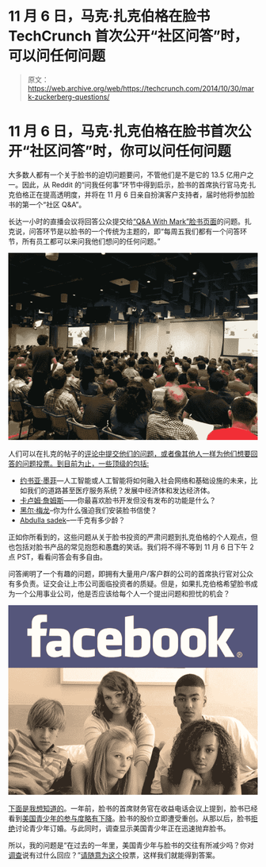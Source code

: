 # 11 月 6 日，马克·扎克伯格在脸书 TechCrunch 首次公开“社区问答”时，可以问任何问题

> 原文：<https://web.archive.org/web/https://techcrunch.com/2014/10/30/mark-zuckerberg-questions/>

# 11 月 6 日，马克·扎克伯格在脸书首次公开“社区问答”时，你可以问任何问题

大多数人都有一个关于脸书的迫切问题要问，不管他们是不是它的 13.5 亿用户之一。因此，从 Reddit 的“问我任何事”环节中得到启示，脸书的首席执行官马克·扎克伯格正在提高透明度，并将在 11 月 6 日亲自扮演客户支持者，届时他将参加脸书的第一个“社区 Q&A”。

长达一小时的直播会议将回答公众提交给[“Q&A With Mark”脸书页面](https://web.archive.org/web/20221205224317/https://www.facebook.com/qawithmark)的问题。扎克说，问答环节是以脸书的一个传统为主题的，即“每周五我们都有一个问答环节，所有员工都可以来问我他们想问的任何问题。”

![10710646_824011674323276_2102344115727466459_n](img/2ee144c7c7712bc4aabb0ed601e69b1d.png)

人们可以在扎克的帖子的[评论中提交他们的问题，或者像其他人一样为他们想要回答的问题投票。到目前为止，一些顶级的包括:](https://web.archive.org/web/20221205224317/https://www.facebook.com/qawithmark/posts/824012930989817)

*   [约书亚·墨菲](https://web.archive.org/web/20221205224317/https://www.facebook.com/JAM08?fref=ufi)—人工智能或人工智能将如何融入社会网络和基础设施的未来，比如我们的道路甚至医疗服务系统？发展中经济体和发达经济体。
*   [卡卢姆·詹姆斯](https://web.archive.org/web/20221205224317/https://www.facebook.com/ca1umjames?fref=ufi)——你最喜欢脸书开发但没有发布的功能是什么？
*   [黑尔·梅龙](https://web.archive.org/web/20221205224317/https://www.facebook.com/meron.haile.3158?fref=ufi)–你为什么强迫我们安装脸书信使？
*   [Abdulla sadek](https://web.archive.org/web/20221205224317/https://www.facebook.com/AbdullaSadeque?fref=ufi)–一千克有多少龄？

正如你所看到的，这些问题从关于脸书投资的严肃问题到扎克伯格的个人观点，但也包括对脸书产品的常见抱怨和愚蠢的笑话。我们将不得不等到 11 月 6 日下午 2 点 PST，看看问答会有多自由。

问答阐明了一个有趣的问题，即拥有大量用户/客户群的公司的首席执行官对公众有多负责。证交会让上市公司面临投资者的质疑。但是，如果扎克伯格希望脸书成为一个公用事业公司，他是否应该给每个人一个提出问题和担忧的机会？

![Facebook Bored Teens](img/f8d08cc7262a60b0f88e59bc45c16748.png)

[下面是我想知道的](https://web.archive.org/web/20221205224317/https://www.facebook.com/qawithmark/posts/824012930989817?comment_id=824030827654694)。一年前，脸书的首席财务官在收益电话会议上提到，脸书已经看到[美国青少年的参与度略有下降](https://web.archive.org/web/20221205224317/https://beta.techcrunch.com/2013/10/30/facebook-teens-drop/)。脸书的股价立即遭受重创。从那以后，脸书[拒绝](https://web.archive.org/web/20221205224317/https://beta.techcrunch.com/2014/04/23/facebook-teens/)讨论青少年订婚。与此同时，调查显示美国青少年正在迅速抛弃脸书。

所以，我的问题是“在过去的一年里，美国青少年与脸书的交往有所减少吗？你对[调查](https://web.archive.org/web/20221205224317/http://www.washingtonpost.com/news/the-intersect/wp/2014/10/08/teens-are-officially-over-facebook/)说有过什么回应？”[请随意为这个](https://web.archive.org/web/20221205224317/https://www.facebook.com/qawithmark/posts/824012930989817?comment_id=824030827654694)投票，这样我们就能得到答案。